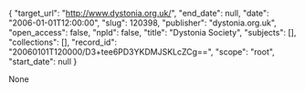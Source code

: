 {
  "target_url": "http://www.dystonia.org.uk/", 
  "end_date": null, 
  "date": "2006-01-01T12:00:00", 
  "slug": 120398, 
  "publisher": "dystonia.org.uk", 
  "open_access": false, 
  "npld": false, 
  "title": "Dystonia Society", 
  "subjects": [], 
  "collections": [], 
  "record_id": "20060101T120000/D3+tee6PD3YKDMJSKLcZCg==", 
  "scope": "root", 
  "start_date": null
}

None